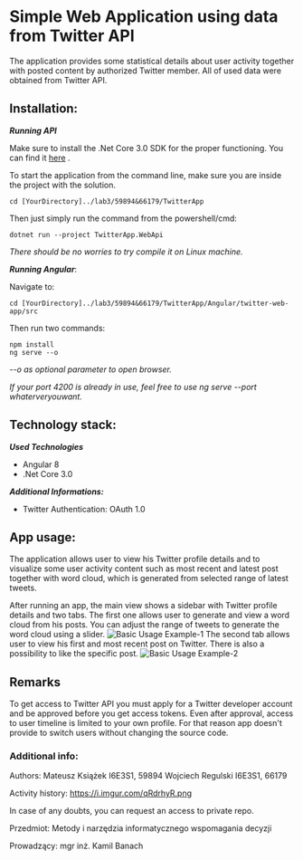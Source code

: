 # Simple Web Application using data from Twitter API 

The application provides some statistical details about user activity together with posted content by authorized Twitter member. All of used data were obtained from Twitter API.


## Installation:

***Running API***

Make sure to install the .Net Core 3.0 SDK for the proper functioning.
You can find it [here](https://dotnet.microsoft.com/download/dotnet-core/3.0) .

To start the application from the command line, make sure you are inside the project with the solution. 

```
cd [YourDirectory]../lab3/59894&66179/TwitterApp
```

Then just simply run the command from the powershell/cmd: 
```
dotnet run --project TwitterApp.WebApi
```

*There should be no worries to try compile it on Linux machine.*


***Running Angular***: 

Navigate to:
```
cd [YourDirectory]../lab3/59894&66179/TwitterApp/Angular/twitter-web-app/src
```

Then run two commands: 
```
npm install
ng serve --o 
```
*--o as optional parameter to open browser.*

*If your port 4200 is already in use, feel free to use ng serve --port whaterveryouwant.*


## Technology stack:

***Used Technologies***
+ Angular 8
+ .Net Core 3.0

***Additional Informations:***
+ Twitter Authentication: OAuth 1.0

## App usage:
The application allows user to view his Twitter profile details and to visualize some user activity content such as most recent and latest post together with word cloud, which is generated from selected range of latest tweets.

After running an app, the main view shows a sidebar with Twitter profile details and two tabs. The first one allows user to generate and view a word cloud from his posts. You can adjust the range of tweets to generate the word cloud using a slider.
![Basic Usage Example-1](https://i.imgur.com/yAhKSqU.png)
The second tab allows user to view his first and most recent post on Twitter. There is also a possibility to like the specific post.
![Basic Usage Example-2](https://i.imgur.com/Qhwkd9X.png)

## Remarks
To get access to Twitter API you must apply for a Twitter developer account and be approved before you get access tokens. Even after approval, access to user timeline is limited to your own profile. For that reason app doesn't provide to switch users without changing the source code.

### Additional info:
Authors: Mateusz Książek I6E3S1, 59894
Wojciech Regulski I6E3S1, 66179

Activity history: https://i.imgur.com/qRdrhyR.png

In case of any doubts, you can request an access to private repo.

Przedmiot: Metody i narzędzia informatycznego wspomagania decyzji

Prowadzący: mgr inż. Kamil Banach
